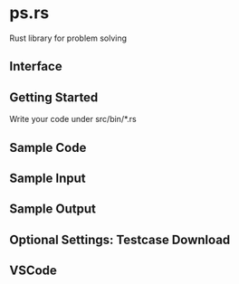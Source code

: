 # ps.rs
Rust library for problem solving

## Interface

## Getting Started
Write your code under src/bin/*.rs

## Sample Code
## Sample Input
## Sample Output
## Optional Settings: Testcase Download
## VSCode
